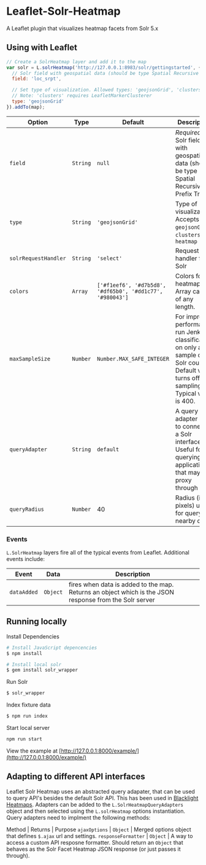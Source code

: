 # Leaflet-Solr-Heatmap

A Leaflet plugin that visualizes heatmap facets from Solr 5.x

## Using with Leaflet

```javascript
// Create a SolrHeatmap layer and add it to the map
var solr = L.solrHeatmap('http://127.0.0.1:8983/solr/gettingstarted', {
  // Solr field with geospatial data (should be type Spatial Recursive Prefix Tree)
  field: 'loc_srpt',

  // Set type of visualization. Allowed types: 'geojsonGrid', 'clusters'
  // Note: 'clusters' requires LeafletMarkerClusterer
  type: 'geojsonGrid'
}).addTo(map);
```

Option | Type | Default | Description
------ | ---- | ------- | -----------
`field` | `String` | `null` | *Required.* Solr field with geospatial data (should be type Spatial Recursive Prefix Tree)
`type` | `String` | `'geojsonGrid'` | Type of visualization. Accepts `geojsonGrid`, `clusters` and `heatmap`
`solrRequestHandler` | `String` | `'select'` | Request handler for Solr
`colors` | `Array` | `['#f1eef6', '#d7b5d8', '#df65b0', '#dd1c77', '#980043']` | Colors for heatmap.  Array can be of any length.
`maxSampleSize` | `Number` | `Number.MAX_SAFE_INTEGER` | For improved performance, run Jenks classification on only a sample of Solr counts.  Default value turns off sampling.  Typical value is 400.
`queryAdapter` | `String` | `default` | A query adapter used to connect to a Solr interface. Useful for querying applications that may proxy through Solr.
`queryRadius` | `Number` | 40 | Radius (in pixels) used for querying nearby data

### Events

`L.SolrHeatmap` layers fire all of the typical events from Leaflet. Additional events include:

Event | Data | Description
----- | ---- | -----------
`dataAdded` | `Object` | fires when data is added to the map. Returns an object which is the JSON response from the Solr server

## Running locally

Install Dependencies
```sh
# Install JavaScript depencencies
$ npm install

# Install local solr
$ gem install solr_wrapper
```

Run Solr
```sh
$ solr_wrapper
```

Index fixture data
```sh
$ npm run index
```

Start local server
```sh
npm run start
```

View the example at [http://127.0.0.1:8000/example/](http://127.0.0.1:8000/example/)

## Adapting to different API interfaces

Leaflet Solr Heatmap uses an abstracted query adapater, that can be used to query API's besides the default Solr API. This has been used in [Blacklight Heatmaps](https://github.com/sul-dlss/blacklight_heatmaps). Adapters can be added to the `L.SolrHeatmapQueryAdapters` object and then selected using the `L.solrHeatmap` options instantiation. Query adapters need to implment the following methods:

Method | Returns | Purpose
`ajaxOptions` | `Object` | Merged options object that defines `$.ajax` url and settings.
`responseFormatter` | `Object` | A way to access a custom API resposne formatter. Should return an `Object` that behaves as the Solr Facet Heatmap JSON response (or just passes it through).
